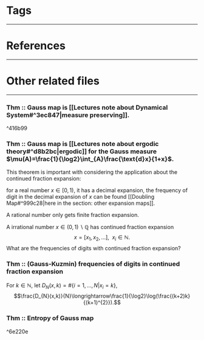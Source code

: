 # Tags


---

# References


---


# Other related files


---

### Thm :: Gauss map is [[Lectures note about Dynamical System#^3ec847|measure preserving]].

^416b99


### Thm :: Gauss map is [[Lectures note about ergodic theory#^d8b2bc|ergodic]] for the Gauss measure $\mu(A)=\frac{1}{\log2}\int_{A}\frac{\text{d}x}{1+x}$.



This theorem is important with considering the application about the continued fraction expansion:

for a real number $x\in[0,1)$, it has a decimal expansion, the frequency of digit in the decimal expansion of $x$ can be found [[Doubling Map#^999c28|here in the section: other expansion maps]].

A rational number only gets finite fraction expansion.

A irrational number $x\in(0,1)\backslash\mathbb{Q}$ has continued fraction expansion $$x=[x_{1},x_{2},...],\ \ x_{i}\in\mathbb{N}.$$
What are the frequencies of digits with continued fraction expansion?

### Thm :: (Gauss-Kuzmin) frequencies of digits in continued fraction expansion
For $k\in\mathbb{N}$, let $D_{N}(x,k)=\#\{i=1,...,N|x_{i}=k\}$, 
$$\frac{D_{N}(x,k)}{N}\longrightarrow\frac{1}{\log2}\log(\frac{(k+2)k}{(k+1)^{2}}).$$

### Thm :: Entropy of Gauss map

^6e220e

